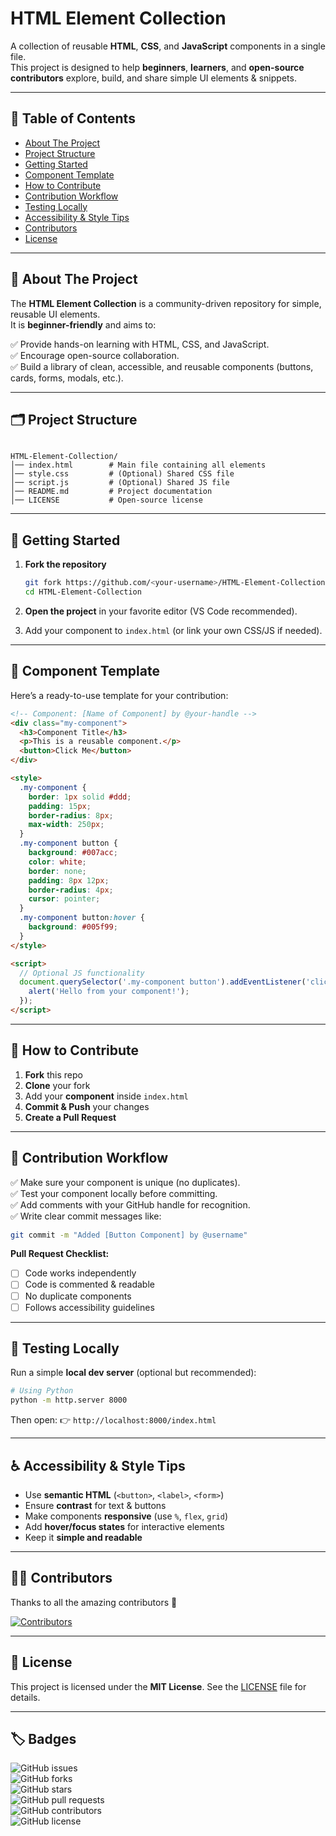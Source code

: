 # HTML Element Collection  

A collection of reusable **HTML**, **CSS**, and **JavaScript** components in a single file.  
This project is designed to help **beginners**, **learners**, and **open-source contributors** explore, build, and share simple UI elements & snippets.  

---

## 📌 Table of Contents  

- [About The Project](#about-the-project)  
- [Project Structure](#project-structure)  
- [Getting Started](#getting-started)  
- [Component Template](#component-template)  
- [How to Contribute](#how-to-contribute)  
- [Contribution Workflow](#contribution-workflow)  
- [Testing Locally](#testing-locally)  
- [Accessibility & Style Tips](#accessibility--style-tips)  
- [Contributors](#contributors)  
- [License](#license)  

---

## 📖 About The Project  

The **HTML Element Collection** is a community-driven repository for simple, reusable UI elements.  
It is **beginner-friendly** and aims to:  

✅ Provide hands-on learning with HTML, CSS, and JavaScript.  
✅ Encourage open-source collaboration.  
✅ Build a library of clean, accessible, and reusable components (buttons, cards, forms, modals, etc.).  

---

## 🗂️ Project Structure  

```

HTML-Element-Collection/
│── index.html        # Main file containing all elements
│── style.css         # (Optional) Shared CSS file
│── script.js         # (Optional) Shared JS file
│── README.md         # Project documentation
│── LICENSE           # Open-source license

````

---

## 🚀 Getting Started  

1. **Fork the repository**  
   ```bash
   git fork https://github.com/<your-username>/HTML-Element-Collection.git
   cd HTML-Element-Collection
   ````

2. **Open the project** in your favorite editor (VS Code recommended).
3. Add your component to `index.html` (or link your own CSS/JS if needed).

---

## 📝 Component Template

Here’s a ready-to-use template for your contribution:

```html
<!-- Component: [Name of Component] by @your-handle -->
<div class="my-component">
  <h3>Component Title</h3>
  <p>This is a reusable component.</p>
  <button>Click Me</button>
</div>

<style>
  .my-component {
    border: 1px solid #ddd;
    padding: 15px;
    border-radius: 8px;
    max-width: 250px;
  }
  .my-component button {
    background: #007acc;
    color: white;
    border: none;
    padding: 8px 12px;
    border-radius: 4px;
    cursor: pointer;
  }
  .my-component button:hover {
    background: #005f99;
  }
</style>

<script>
  // Optional JS functionality
  document.querySelector('.my-component button').addEventListener('click', () => {
    alert('Hello from your component!');
  });
</script>
```

---

## 🤝 How to Contribute

1. **Fork** this repo
2. **Clone** your fork
3. Add your **component** inside `index.html`
4. **Commit & Push** your changes
5. **Create a Pull Request**

---

## 🔄 Contribution Workflow

✅ Make sure your component is unique (no duplicates).<br/>
✅ Test your component locally before committing.<br/>
✅ Add comments with your GitHub handle for recognition.<br/>
✅ Write clear commit messages like:

```bash
git commit -m "Added [Button Component] by @username"
```

**Pull Request Checklist:**

* [ ] Code works independently
* [ ] Code is commented & readable
* [ ] No duplicate components
* [ ] Follows accessibility guidelines

---

## 🧪 Testing Locally

Run a simple **local dev server** (optional but recommended):

```bash
# Using Python
python -m http.server 8000
```

Then open:
👉 `http://localhost:8000/index.html`

---

## ♿ Accessibility & Style Tips

* Use **semantic HTML** (`<button>`, `<label>`, `<form>`)
* Ensure **contrast** for text & buttons
* Make components **responsive** (use `%`, `flex`, `grid`)
* Add **hover/focus states** for interactive elements
* Keep it **simple and readable**

---

## 👨‍💻 Contributors

Thanks to all the amazing contributors 💖

[![Contributors](https://contrib.rocks/image?repo=Shubham713-lab/HTML-Element-Collection)](https://github.com/Shubham713-lab/HTML-Element-Collection/graphs/contributors)

---

## 📜 License

This project is licensed under the **MIT License**.
See the [LICENSE](LICENSE) file for details.

---

## 🏷️ Badges  

![GitHub issues](https://img.shields.io/github/issues/Shubham713-lab/HTML-Element-Collection)  
![GitHub forks](https://img.shields.io/github/forks/Shubham713-lab/HTML-Element-Collection?style=social)  
![GitHub stars](https://img.shields.io/github/stars/Shubham713-lab/HTML-Element-Collection?style=social)  
![GitHub pull requests](https://img.shields.io/github/issues-pr/Shubham713-lab/HTML-Element-Collection)  
![GitHub contributors](https://img.shields.io/github/contributors/Shubham713-lab/HTML-Element-Collection)  
![GitHub license](https://img.shields.io/github/license/Shubham713-lab/HTML-Element-Collection)  

